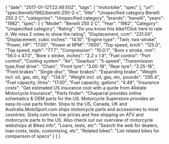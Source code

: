 {
    "date": "2017-01-12T22:46:50Z",
    "tags": [
        "motorbike",
        "spec"
    ],
    "url": "spec\/benelli\/1982\/benelli-250-2-c",
    "title": "Unspecified category Benelli 250 2 C",
    "categories": "Unspecified category",
    "brands": "benelli",
    "years": "1982",
    "spec": [
        {
            "Model": "Benelli 250 2 C",
            "Year": "1982",
            "Category": "Unspecified category",
            "Rating": "Do you know this bike?Click here to rate it. We miss 2 votes to show the rating",
            "Displacement, ccm": "231.00",
            "Displacement, cubic inches": "14.10",
            "Engine type": "Twin, two-stroke",
            "Power, HP": "17.00",
            "Power at RPM": "7600",
            "Top speed, km\/h": "125.0",
            "Top speed, mph": "77.7",
            "Compression": "10.0:1",
            "Bore x stroke, mm": "56.0 x 47.0",
            "Bore x stroke, inches": "2.2 x 1.9",
            "Fuel control": "Port control",
            "Cooling system": "Air",
            "Gearbox": "5-speed",
            "Transmission type,final drive": "Chain",
            "Front tyre": "3.00-18",
            "Rear tyre": "3.25-18",
            "Front brakes": "Single disc",
            "Rear brakes": "Expanding brake",
            "Weight incl. oil, gas, etc, kg": "134.0",
            "Weight incl. oil, gas, etc, pounds": "295.4",
            "Fuel capacity, litres": "17.00",
            "Fuel capacity, gallons": "4.49",
            "Insurance costs": "Get estimated US insurance cost with a quote from Allstate Motorcycle Insurance",
            "Parts finder": "Chaparral provides online schematics & OEM parts for the US.   Motorcycle Superstore provides an easy-to-use parts finder. Ships to the US, Canada, UK and Australia.MotoSport.com ships motorcycle parts and accessories to most countries.    Sixity.com has low prices and free shipping on ATV and motorcycle parts to the US. Also check out our overview of motorcycle webshops at Bikez.info",
            "Loans, tests, etc": "Search the web for dealers, loan costs, tests, customizing, etc",
            "Related bikes": "List related bikes for comparison of specs"
        }
    ]
}